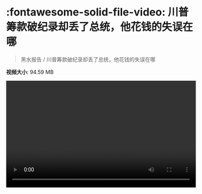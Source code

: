 # :fontawesome-solid-file-video: 川普筹款破纪录却丢了总统，他花钱的失误在哪

> 黑水报告 / 川普筹款破纪录却丢了总统，他花钱的失误在哪

**视频大小**: 94.59 MB

<video id="V-fd13ccab142f1281a8e0a44a64fccbee" width="512" height="288" preload="none" playsinline webkit-playsinline></video>